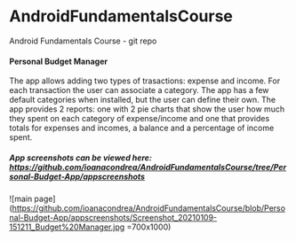 # AndroidFundamentalsCourse
Android Fundamentals Course - git repo

#### Personal Budget Manager 

The app allows adding two types of trasactions: expense and income. For each transaction the user can associate a category. 
The app has a few default categories when installed, but the user can define their own. 
The app provides 2 reports: one with 2 pie charts that show the user how much they spent on each category of expense/income and one 
that provides totals for expenses and incomes, a balance and a percentage of income spent. 

##### App screenshots can be viewed here: https://github.com/ioanacondrea/AndroidFundamentalsCourse/tree/Personal-Budget-App/appscreenshots 
![main page](https://github.com/ioanacondrea/AndroidFundamentalsCourse/blob/Personal-Budget-App/appscreenshots/Screenshot_20210109-151211_Budget%20Manager.jpg =700x1000)
